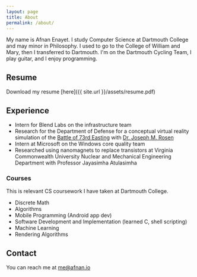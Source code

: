 ```yaml
---
layout: page
title: About
permalink: /about/
---
```


My name is Afnan Enayet. I study Computer Science at Dartmouth College and may
minor in Philosophy. I used to go to the College of William and Mary, then I
transferred to Dartmouth.
I'm on the Dartmouth Cycling Team, I play guitar, and I enjoy programming.

## Resume

Download my resume [here]({{ site.url }}/assets/resume.pdf)

## Experience

- Intern for Blend Labs on the infrastructure team
- Research for the Department of Defense for a conceptual virtual reality
simulation of the
[Battle of 73rd Easting](https://en.wikipedia.org/wiki/Battle_of_73_Easting)
with [Dr. Joseph M. Rosen](https://engineering.dartmouth.edu/people/faculty/joseph-rosen/)
- Intern at Microsoft on the Windows core quality team
- Researched using nanomagnets to replace transistors at Virginia Commonwealth
University Nuclear and Mechanical Engineering Department with Professor Jayasimha
Atulasimha

### Courses

This is relevant CS coursework I have taken at Dartmouth College.

- Discrete Math
- Algorithms
- Mobile Programming (Android app dev)
- Software Development and Implementation (learned C, shell scripting)
- Machine Learning
- Rendering Algorithms

## Contact

You can reach me at [me@afnan.io](mailto:me@afnan.io)
